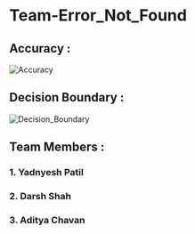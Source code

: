 # Team-Error_Not_Found

## Accuracy : 
![Accuracy](https://github.com/user-attachments/assets/9812c698-43f9-4f4e-a09d-0d3759105d2a)

## Decision Boundary : 
![Decision_Boundary](https://github.com/user-attachments/assets/9b306beb-e64b-44c9-a259-de70251ac1e7)

## Team Members : 
### 1. Yadnyesh Patil
### 2. Darsh Shah
### 3. Aditya Chavan
